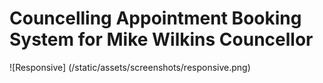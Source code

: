 # Councelling Appointment Booking System for Mike Wilkins Councellor

![Responsive] (/static/assets/screenshots/responsive.png)